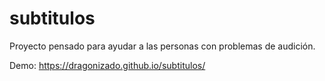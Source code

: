 # subtitulos
Proyecto pensado para ayudar a las personas con problemas de audición. 

Demo:
https://dragonizado.github.io/subtitulos/
